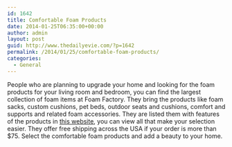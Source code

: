 ```yaml
---
id: 1642
title: Comfortable Foam Products
date: 2014-01-25T06:35:00+00:00
author: admin
layout: post
guid: http://www.thedailyevie.com/?p=1642
permalink: /2014/01/25/comfortable-foam-products/
categories:
  - General
---
```

People who are planning to upgrade your home and looking for the foam products for your living room and bedroom, you can find the largest collection of foam items at Foam Factory. They bring the products like foam sacks, custom cushions, pet beds, outdoor seats and cushions, comfort and supports and related foam accessories. They are listed them with features of the products in [this website](http://www.foambymail.com/), you can view all that make your selection easier. They offer free shipping across the USA if your order is more than $75. Select the comfortable foam products and add a beauty to your home.